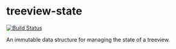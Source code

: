 # treeview-state
[![Build Status](https://travis-ci.org/ifeanyi/treeview.svg?branch=master)](https://travis-ci.org/ifeanyi/treeview)

An immutable data structure for managing the state of a treeview.
